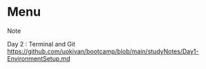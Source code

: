 # Menu

> [!NOTE]
> Day 2 : Terminal and Git
> https://github.com/uokivan/bootcamp/blob/main/studyNotes/Day1-EnvironmentSetup.md